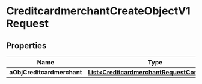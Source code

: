 

# CreditcardmerchantCreateObjectV1Request

## Properties

Name | Type | Description | Notes
------------ | ------------- | ------------- | -------------
**aObjCreditcardmerchant** | [**List&lt;CreditcardmerchantRequestCompound&gt;**](CreditcardmerchantRequestCompound.md) |  | 




